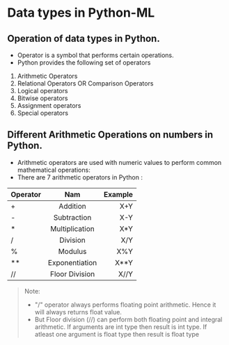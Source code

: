 # Data types in Python-ML
## Operation of data types in Python.
* Operator is a symbol that performs certain operations.
* Python provides the following set of operators
1. Arithmetic Operators
1. Relational Operators OR Comparison Operators
1. Logical operators
1. Bitwise operators
1. Assignment operators
1. Special operators
     
## Different Arithmetic Operations on numbers in Python.
* Arithmetic operators are used with numeric values to perform common mathematical operations:
* There are 7 arithmetic operators in Python :
  
 | Operator  |   Nam            | Example |
 |-----------|:----------------:|--------:|
 | +         | Addition         |  X+Y    |
 | -         | Subtraction      |  X-Y    |
 | *         | Multiplication   |  X*Y    |
 | /         | Division         |  X/Y    |
 | %         | Modulus          | X%Y     |
 | **        | Exponentiation   | X**Y    |
 | //        | Floor Division   | X//Y    |
 
> Note:
>* "/" operator always performs floating point arithmetic. Hence it will always returns float value.
>* But Floor division (//) can perform both floating point and integral arithmetic. If arguments
are int type then result is int type. If atleast one argument is float type then result is float type

